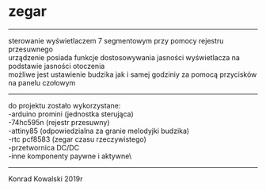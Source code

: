 # zegar
__________________________________________________________________________________________________
sterowanie wyświetlaczem 7 segmentowym przy pomocy rejestru przesuwnego\
urządzenie posiada funkcje dostosowywania jasności wyświetlacza na podstawie jasności otoczenia\
możliwe jest ustawienie budzika jak i samej godziniy za pomocą przycisków na panelu czołowym
__________________________________________________________________________________________________
do projektu zostało wykorzystane:\
-arduino promini (jednostka sterująca)\
-74hc595n (rejestr przesuwny)\
-attiny85 (odpowiedzialna za granie melodyjki budzika)\
-rtc pcf8583 (zegar czasu rzeczywistego)\
-przetwornica DC/DC\
-inne komponenty paywne i aktywne\
__________________________________________________________________________________________________
Konrad Kowalski 2019r
